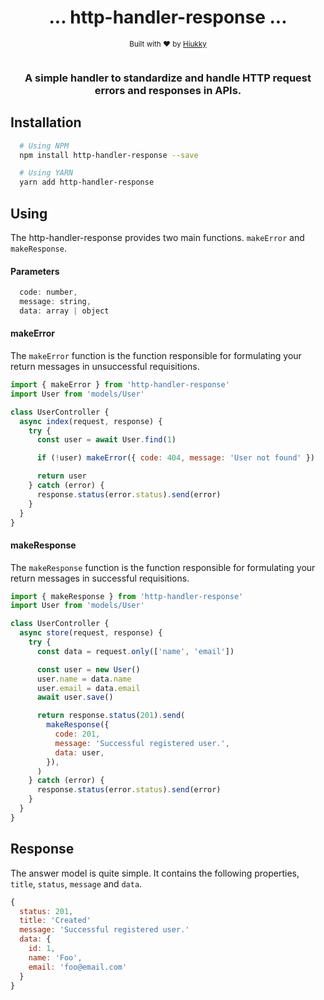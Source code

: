 <div align="center">
  <h1> ... http-handler-response ... </h1>
  <sub>Built with ❤︎ by
  <a href="https://github.com/hiukky">Hiukky</a>
  <br><br>
</div>

  <h3 align="center">A simple handler to standardize and handle HTTP request errors and responses in APIs.</h3>

## Installation

```sh
  # Using NPM
  npm install http-handler-response --save

  # Using YARN
  yarn add http-handler-response
```

## Using

The http-handler-response provides two main functions. `makeError` and `makeResponse`.

#### Parameters

```js
  code: number,
  message: string,
  data: array | object
```

#### makeError

The `makeError` function is the function responsible for formulating your return messages in unsuccessful requisitions.

```js
import { makeError } from 'http-handler-response'
import User from 'models/User'

class UserController {
  async index(request, response) {
    try {
      const user = await User.find(1)

      if (!user) makeError({ code: 404, message: 'User not found' })

      return user
    } catch (error) {
      response.status(error.status).send(error)
    }
  }
}
```

#### makeResponse

The `makeResponse` function is the function responsible for formulating your return messages in successful requisitions.

```js
import { makeResponse } from 'http-handler-response'
import User from 'models/User'

class UserController {
  async store(request, response) {
    try {
      const data = request.only(['name', 'email'])

      const user = new User()
      user.name = data.name
      user.email = data.email
      await user.save()

      return response.status(201).send(
        makeResponse({
          code: 201,
          message: 'Successful registered user.',
          data: user,
        }),
      )
    } catch (error) {
      response.status(error.status).send(error)
    }
  }
}
```

## Response

The answer model is quite simple. It contains the following properties, `title`, `status`, `message` and `data`.

```js
{
  status: 201,
  title: 'Created'
  message: 'Successful registered user.'
  data: {
    id: 1,
    name: 'Foo',
    email: 'foo@email.com'
  }
}

```
